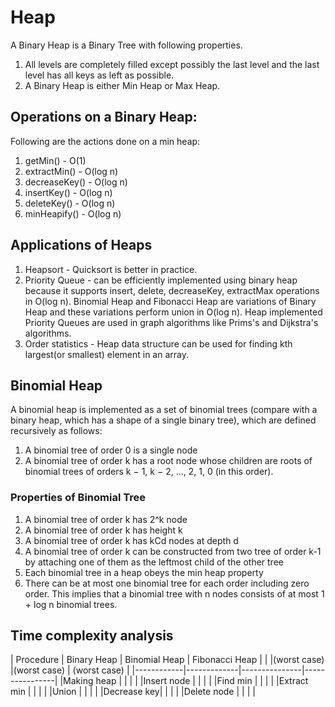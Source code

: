 # Heap
A Binary Heap is a Binary Tree with following properties.
1. All levels are completely filled except possibly the last level and the last
   level has all keys as left as possible.
2. A Binary Heap is either Min Heap or Max Heap.

## Operations on a Binary Heap:
Following are the actions done on a min heap:
1. getMin() - O(1)
2. extractMin() - O(log n)
3. decreaseKey() - O(log n)
4. insertKey() - O(log n)
5. deleteKey() - O(log n)
6. minHeapify() - O(log n)

## Applications of Heaps
1. Heapsort - Quicksort is better in practice.
2. Priority Queue - can be efficiently implemented using binary heap because it
                    supports insert, delete, decreaseKey, extractMax operations
                    in O(log n). Binomial Heap and Fibonacci Heap are
                    variations of Binary Heap and these variations perform
                    union in O(log n). Heap implemented Priority Queues are
                    used in graph algorithms like Prims's and Dijkstra's
                    algorithms.
3. Order statistics - Heap data structure can be used for finding kth
                      largest(or smallest) element in an array.

## Binomial Heap
A binomial heap is implemented as a set of binomial trees (compare with a
binary heap, which has a shape of a single binary tree), which are defined
recursively as follows:
1. A binomial tree of order 0 is a single node
2. A binomial tree of order k has a root node whose children are roots of
   binomial trees of orders k − 1, k − 2, ..., 2, 1, 0 (in this order).
### Properties of Binomial Tree
1. A binomial tree of order k has 2^k node
2. A binomial tree of order k has height k
3. A binomial tree of order k has kCd nodes at depth d
4. A binomial tree of order k can be constructed from two tree of order k-1 by
   attaching one of them as the leftmost child of the other tree
5. Each binomial tree in a heap obeys the min heap property
6. There can be at most one binomial tree for each order including zero order.
   This implies that a binomial tree with n nodes consists of at most 1 + log n
   binomial trees.
## Time complexity analysis
| Procedure  | Binary Heap | Binomial Heap | Fibonacci Heap |
|            |(worst case) |(worst case)   | (worst case)   |
|------------|-------------|---------------|----------------|
|Making heap |             |               |                |
|Insert node |             |               |                |
|Find min    |             |               |                |
|Extract min |             |               |                |
|Union       |             |               |                |
|Decrease key|             |               |                |
|Delete node |             |               |                |


